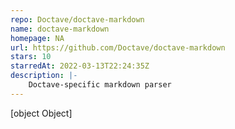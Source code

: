 ```yaml
---
repo: Doctave/doctave-markdown
name: doctave-markdown
homepage: NA
url: https://github.com/Doctave/doctave-markdown
stars: 10
starredAt: 2022-03-13T22:24:35Z
description: |-
    Doctave-specific markdown parser
---
```


[object Object]

